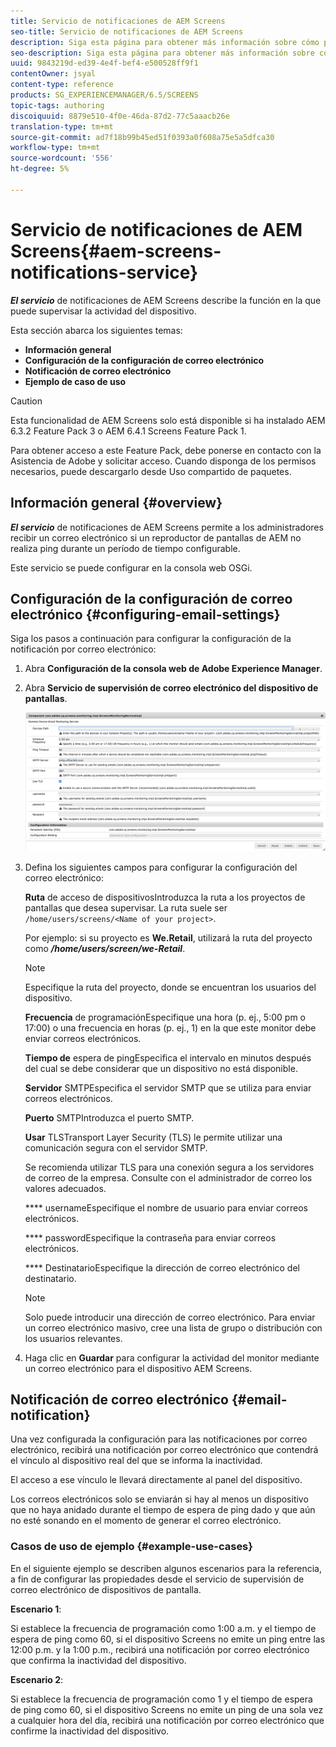 ```yaml
---
title: Servicio de notificaciones de AEM Screens
seo-title: Servicio de notificaciones de AEM Screens
description: Siga esta página para obtener más información sobre cómo puede supervisar la actividad del dispositivo.
seo-description: Siga esta página para obtener más información sobre cómo puede supervisar la actividad del dispositivo.
uuid: 9843219d-ed39-4e4f-bef4-e500528ff9f1
contentOwner: jsyal
content-type: reference
products: SG_EXPERIENCEMANAGER/6.5/SCREENS
topic-tags: authoring
discoiquuid: 8879e510-4f0e-46da-87d2-77c5aaacb26e
translation-type: tm+mt
source-git-commit: ad7f18b99b45ed51f0393a0f608a75e5a5dfca30
workflow-type: tm+mt
source-wordcount: '556'
ht-degree: 5%

---
```



# Servicio de notificaciones de AEM Screens{#aem-screens-notifications-service}

<!--removed from metadata: admitteddomains: @adobe.com;@caesars.com-->

***El servicio*** de notificaciones de AEM Screens describe la función en la que puede supervisar la actividad del dispositivo.

Esta sección abarca los siguientes temas:

* **Información general**
* **Configuración de la configuración de correo electrónico**
* **Notificación de correo electrónico**
* **Ejemplo de caso de uso**

>[!CAUTION]
>
>Esta funcionalidad de AEM Screens solo está disponible si ha instalado AEM 6.3.2 Feature Pack 3 o AEM 6.4.1 Screens Feature Pack 1.
>
>Para obtener acceso a este Feature Pack, debe ponerse en contacto con la Asistencia de Adobe y solicitar acceso. Cuando disponga de los permisos necesarios, puede descargarlo desde Uso compartido de paquetes.

## Información general {#overview}

***El servicio*** de notificaciones de AEM Screens permite a los administradores recibir un correo electrónico si un reproductor de pantallas de AEM no realiza ping durante un período de tiempo configurable.

Este servicio se puede configurar en la consola web OSGi.

## Configuración de la configuración de correo electrónico {#configuring-email-settings}

Siga los pasos a continuación para configurar la configuración de la notificación por correo electrónico:

1. Abra **Configuración de la consola web de Adobe Experience Manager**.
1. Abra **Servicio de supervisión de correo electrónico del dispositivo de pantallas**.

   ![screen_shot_2018-04-26at44602pm](assets/screen_shot_2018-04-26at44602pm.png)

1. Defina los siguientes campos para configurar la configuración del correo electrónico:

   **Ruta** de acceso de dispositivosIntroduzca la ruta a los proyectos de pantallas que desea supervisar. La ruta suele ser `/home/users/screens/<Name of your project>`.

   Por ejemplo: si su proyecto es **We.Retail**, utilizará la ruta del proyecto como ***/home/users/screen/we-Retail***.

   >[!NOTE]
   >
   >Especifique la ruta del proyecto, donde se encuentran los usuarios del dispositivo.

   **Frecuencia** de programaciónEspecifique una hora (p. ej., 5:00 pm o 17:00) o una frecuencia en horas (p. ej., 1) en la que este monitor debe enviar correos electrónicos.

   **Tiempo de** espera de pingEspecifica el intervalo en minutos después del cual se debe considerar que un dispositivo no está disponible.

   **Servidor** SMTPEspecifica el servidor SMTP que se utiliza para enviar correos electrónicos.

   **Puerto** SMTPIntroduzca el puerto SMTP.

   **Usar** TLSTransport Layer Security (TLS) le permite utilizar una comunicación segura con el servidor SMTP.

   Se recomienda utilizar TLS para una conexión segura a los servidores de correo de la empresa. Consulte con el administrador de correo los valores adecuados.

   **** usernameEspecifique el nombre de usuario para enviar correos electrónicos.

   **** passwordEspecifique la contraseña para enviar correos electrónicos.

   **** DestinatarioEspecifique la dirección de correo electrónico del destinatario.

   >[!NOTE]
   >
   >Solo puede introducir una dirección de correo electrónico. Para enviar un correo electrónico masivo, cree una lista de grupo o distribución con los usuarios relevantes.

1. Haga clic en **Guardar** para configurar la actividad del monitor mediante un correo electrónico para el dispositivo AEM Screens.

## Notificación de correo electrónico {#email-notification}

Una vez configurada la configuración para las notificaciones por correo electrónico, recibirá una notificación por correo electrónico que contendrá el vínculo al dispositivo real del que se informa la inactividad.

El acceso a ese vínculo le llevará directamente al panel del dispositivo.

Los correos electrónicos solo se enviarán si hay al menos un dispositivo que no haya anidado durante el tiempo de espera de ping dado y que aún no esté sonando en el momento de generar el correo electrónico.

### Casos de uso de ejemplo {#example-use-cases}

En el siguiente ejemplo se describen algunos escenarios para la referencia, a fin de configurar las propiedades desde el servicio de supervisión de correo electrónico de dispositivos de pantalla.

**Escenario 1**:

Si establece la frecuencia de programación como 1:00 a.m. y el tiempo de espera de ping como 60, si el dispositivo Screens no emite un ping entre las 12:00 p.m. y la 1:00 p.m., recibirá una notificación por correo electrónico que confirma la inactividad del dispositivo.

**Escenario 2**:

Si establece la frecuencia de programación como 1 y el tiempo de espera de ping como 60, si el dispositivo Screens no emite un ping de una sola vez a cualquier hora del día, recibirá una notificación por correo electrónico que confirme la inactividad del dispositivo.
